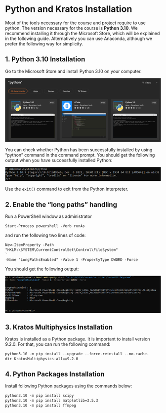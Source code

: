 # Python and Kratos Installation
Most of the tools necessary for the course and project require to use python. The version necessary for the course is **Python 3.10**. We recommend installing it through the Microsoft Store, which will be explained in the following guide. Alternatively you can use Anaconda, although we prefer the following way for simplicity.

## **1. Python 3.10 Installation**
Go to the Microsoft Store and install Python 3.10 on your computer.

![python_ms_store](../../../../../images/WindEngineering/python_ms_store.png)

You can check whether Python has been successfully installed by using  “python” command in the command prompt. You should get the following output when you have successfully installed Python:

![python310_output](../../../../../images/WindEngineering/python310_output.png)

Use the `exit()` command to exit from the Python interpreter.

## **2. Enable the “long paths” handling**
Run a PowerShell window as administrator 

```console
Start-Process powershell -Verb runAs
```

and run the following two lines of code:

```console
New-ItemProperty -Path "HKLM:\SYSTEM\CurrentControlSet\Control\FileSystem"
`
-Name "LongPathsEnabled" -Value 1 -PropertyType DWORD -Force
```

You should get the following output:

![long_paths_handling](../../../../../images/WindEngineering/long_paths_handling.png)

## **3. Kratos Multiphysics Installation**
Kratos is installed as a Python package. It is important to install version 9.2.0. For that, you can run the following command:

```console
python3.10 -m pip install --upgrade --force-reinstall --no-cache-dir KratosMultiphysics-all==9.2.0
```

## **4. Python Packages Installation**
Install following Python packages using the commands below:

```console
python3.10 -m pip install scipy
python3.10 -m pip install matplotlib=3.5.3
python3.10 -m pip install ffmpeg
```
